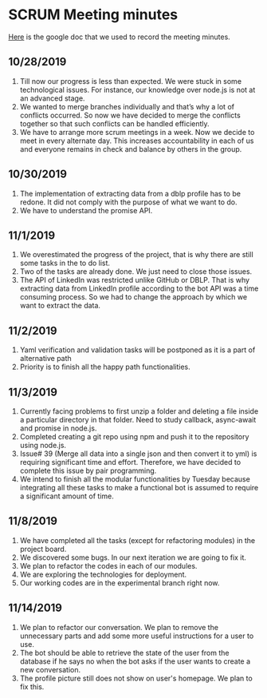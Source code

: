 # SCRUM Meeting minutes
[Here](https://docs.google.com/document/d/1WSpF12QC6ngRVm-wY1Dg5f6evlgZ2TMK4O29R8ocZuU/edit?usp=sharing) is the google doc that we  used to record the meeting minutes.

## 10/28/2019
1. Till now our progress is less than expected. We were stuck in some technological issues. For instance, our knowledge over node.js is not at an advanced stage.  
2. We wanted to merge branches individually and that’s why a lot of conflicts occurred. So now we have decided to merge the conflicts together so that such conflicts can be handled efficiently.
3. We have to arrange more scrum meetings in a week. Now we decide to meet in every alternate day. This increases accountability in each of us and everyone remains in check and balance by others in the group.

## 10/30/2019
1. The implementation of extracting data from a dblp profile has to be redone. It did not comply with the purpose of what we want to do.
2. We have to understand the promise API.

## 11/1/2019
1. We overestimated the progress of the project, that is why there are still some tasks in the to do list. 
2. Two of the tasks are already done. We just need to close those issues.
3. The API of LinkedIn was restricted unlike GitHub or DBLP. That is why extracting data from LinkedIn profile according to the bot API was a time consuming process. So we had to change the approach by which we want to extract the data. 

## 11/2/2019
1. Yaml verification and validation tasks will be postponed as it is a part of alternative path
2. Priority is to finish all the happy path functionalities.

## 11/3/2019
1. Currently facing problems to first unzip a folder and deleting a file inside a particular directory in that folder. Need to study callback, async-await and promise in node.js.
2. Completed creating a git repo using npm and push it to the repository using node.js.
3. Issue# 39 (Merge all data into a single json and then convert it to yml) is requiring significant time and effort. Therefore, we have decided to complete this issue by pair programming.
4. We intend to finish all the modular functionalities by Tuesday because integrating all these tasks to make a functional bot is assumed to require a significant amount of time.

## 11/8/2019
1. We have completed all the tasks (except for refactoring modules) in the project board. 
2. We discovered some bugs. In our next iteration we are going to fix it.
3. We plan to refactor the codes in each of our modules.
4. We are exploring the technologies for deployment.
5. Our working codes are in the experimental branch right now.

## 11/14/2019
1. We plan to refactor our conversation. We plan to remove the unnecessary parts and add some more useful instructions for a user to use. 
2. The bot should be able to retrieve the state of the user from the database if he says no when the bot asks if the user wants to create a new conversation.
3. The profile picture still does not show on user's homepage. We plan to fix this.


